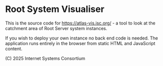 Root System Visualiser
======================

This is the source code for https://atlas-vis.isc.org/ - a tool
to look at the catchment area of Root Server system instances.

If you wish to deploy your own instance no back end code is needed.
The application runs entirely in the browser from static HTML and JavaScript content.

(C) 2025 Internet Systems Consortium 

